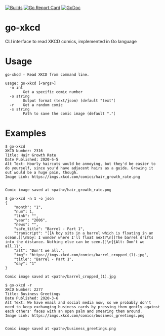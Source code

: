 [![Builds](https://github.com/ssrathi/go-xkcd/workflows/Build/badge.svg?branch=master)](https://github.com/ssrathi/go-xkcd/actions?query=branch%3Amaster+workflow%3ABuild)
[![Go Report Card](https://goreportcard.com/badge/github.com/ssrathi/go-xkcd)](https://goreportcard.com/report/github.com/ssrathi/go-xkcd)
[![GoDoc](https://godoc.org/github.com/ssrathi/go-xkcd?status.svg)](https://godoc.org/github.com/ssrathi/go-xkcd)

# go-xkcd
CLI interface to read XKCD comics, implemented in Go language

# Usage
```
go-xkcd - Read XKCD from command line.

usage: go-xkcd [<args>]
  -n int
    	Get a specific comic number
  -o string
    	Output format (text/json) (default "text")
  -r	Get a random comic
  -s string
    	Path to save the comic image (default ".")
```

# Examples
```
$ go-xkcd
XKCD Number: 2316
Title: Hair Growth Rate
Date Published: 2020-6-5
Alt Text: Hourly haircuts would be annoying, but they'd be easier to do yourself, since you'd have adjacent hairs as a guide. Growing it out would be a huge pain, though.
Image Link: https://imgs.xkcd.com/comics/hair_growth_rate.png


Comic image saved at <path>/hair_growth_rate.png
```

```
$ go-xkcd -n 1 -o json
{
    "month": "1",
    "num": 1,
    "link": "",
    "year": "2006",
    "news": "",
    "safe_title": "Barrel - Part 1",
    "transcript": "[[A boy sits in a barrel which is floating in an ocean.]]\nBoy: I wonder where I'll float next?\n[[The barrel drifts into the distance. Nothing else can be seen.]]\n{{Alt: Don't we all.}}",
    "alt": "Don't we all.",
    "img": "https://imgs.xkcd.com/comics/barrel_cropped_(1).jpg",
    "title": "Barrel - Part 1",
    "day": "1"
}

Comic image saved at <path>/barrel_cropped_(1).jpg
```

```
$ go-xkcd -r
XKCD Number: 2277
Title: Business Greetings
Date Published: 2020-3-6
Alt Text: We have email and social media now, so we probably don't need to keep exchanging business cards by pressing them gently against each others' faces with an open palm and smearing them around.
Image Link: https://imgs.xkcd.com/comics/business_greetings.png


Comic image saved at <path>/business_greetings.png
```
